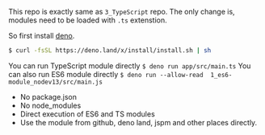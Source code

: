 This repo is exactly same as `3_TypeScript` repo. The only change is, modules need to be loaded with `.ts` extenstion.

So first install [deno](deno.land).

```bash
$ curl -fsSL https://deno.land/x/install/install.sh | sh
```

You can run TypeScript module directly `$ deno run app/src/main.ts`
You can also run ES6 module directly `$ deno run --allow-read  1_es6-module_nodev13/src/main.js`

* No package.json
* No node_modules
* Direct execution of ES6 and TS modules
* Use the module from github, deno land, jspm and other places directly.